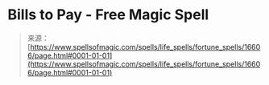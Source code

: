 <!--yml
category: 未分类
date: 2024-06-12 18:57:07
-->

# Bills to Pay - Free Magic Spell

> 来源：[https://www.spellsofmagic.com/spells/life_spells/fortune_spells/16606/page.html#0001-01-01](https://www.spellsofmagic.com/spells/life_spells/fortune_spells/16606/page.html#0001-01-01)